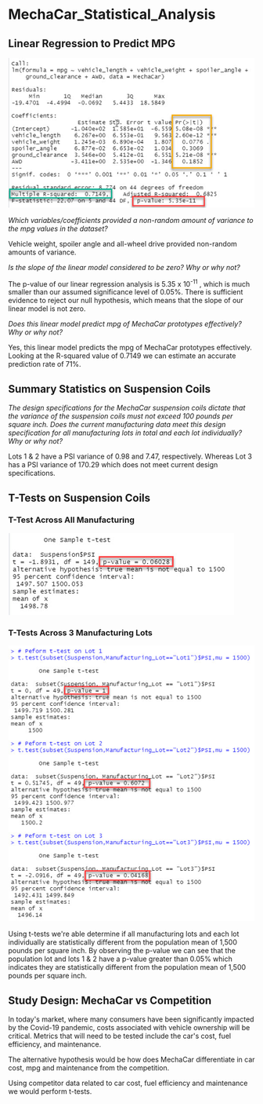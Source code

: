 # MechaCar_Statistical_Analysis

## Linear Regression to Predict MPG

![](https://github.com/NAppazeller/MechaCar_Statistical_Analysis/blob/main/linear%20regression%20summary.jpg)

*Which variables/coefficients provided a non-random amount of variance to the mpg values in the dataset?*

Vehicle weight, spoiler angle and all-wheel drive provided non-random amounts of variance.

*Is the slope of the linear model considered to be zero? Why or why not?*

The p-value of our linear regression analysis is 5.35 x 10<sup>-11</sup> , which is much smaller than our assumed significance level of 0.05%. There is sufficient evidence to reject our null hypothesis, which means that the slope of our linear model is not zero.

*Does this linear model predict mpg of MechaCar prototypes effectively? Why or why not?*

Yes, this linear model predicts the mpg of MechaCar prototypes effectively. Looking at the R-squared value of 0.7149 we can estimate an accurate prediction rate of 71%.   

## Summary Statistics on Suspension Coils

*The design specifications for the MechaCar suspension coils dictate that the variance of the suspension coils must not exceed 100 pounds per square inch. Does the current manufacturing data meet this design specification for all manufacturing lots in total and each lot individually? Why or why not?*

Lots 1 & 2 have a PSI variance of 0.98 and 7.47, respectively. Whereas Lot 3 has a PSI variance of 170.29 which does not meet current design specifications.

## T-Tests on Suspension Coils
### T-Test Across All Manufacturing
![](https://github.com/NAppazeller/MechaCar_Statistical_Analysis/blob/main/PTest%20Output_1.jpg)

### T-Tests Across 3 Manufacturing Lots
![](https://github.com/NAppazeller/MechaCar_Statistical_Analysis/blob/main/PTest%20Output.jpg)

Using t-tests we're able determine if all manufacturing lots and each lot individually are statistically different from the population mean of 1,500 pounds per square inch. By observing the p-value we can see that the population lot and lots 1 & 2 have a p-value greater than 0.05% which indicates they are statistically different from the population mean of 1,500 pounds per square inch.

## Study Design: MechaCar vs Competition

In today's market, where many consumers have been significantly impacted by the Covid-19 pandemic, costs associated with vehicle ownership will be critical. Metrics that will need to be tested include the car's cost, fuel efficiency, and maintenance.

The alternative hypothesis would be how does MechaCar differentiate in car cost, mpg and maintenance from the competition.

Using competitor data related to car cost, fuel efficiency and maintenance we would perform t-tests.




